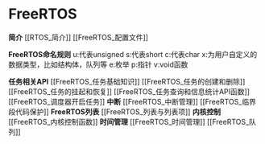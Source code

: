 # FreeRTOS
**简介**
[[RTOS_简介]]
[[FreeRTOS_配置文件]]

**FreeRTOS命名规则**
u:代表unsigned
s:代表short
c:代表char
x:为用户自定义的数据类型，比如结构体，队列等
e:枚举
p:指针
v:void函数

**任务相关API**
[[FreeRTOS_任务基础知识]]
[[FreeRTOS_任务的创建和删除]]
[[FreeRTOS_任务的挂起和恢复]]
[[FreeRTOS_任务查询和信息统计API函数]]
[[FreeRTOS_调度器开启任务]]
**中断**
[[FreeRTOS_中断管理]]
[[FreeRTOS_临界段代码保护]]
**FreeRTOS列表**
[[FreeRTOS_列表与列表项]]
**内核控制**
[[FreeRTOS_内核控制函数]]
**时间管理**
[[FreeRTOS_时间管理]]
[[FreeRTOS_队列]]
